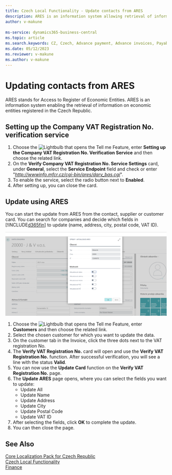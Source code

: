```yaml
---
title: Czech Local Functionality - Update contacts from ARES 
description: ARES is an information system allowing retrieval of information on economic entities registered in the Czech Republic.
author: v-makune

ms-service: dynamics365-business-central
ms.topic: article
ms.search.keywords: CZ, Czech, Advance payment, Advance invoices, Payables, Finance,  Cash, EET, Cash Desk
ms.date: 05/12/2023
ms.reviewer: v-makune
ms.author: v-makune
---
```



# Updating contacts from ARES

ARES stands for Access to Register of Economic Entities. ARES is an information system enabling the retrieval of information on economic entities registered in the Czech Republic.

## Setting up the Company VAT Registration No. verification service

1. Choose the ![Lightbulb that opens the Tell me Feature](../../media/ui-search/search_small.png "Tell me what you want to do"), enter **Setting up the Company VAT Registration No. Verification Service** and then choose the related link.
2. On the **Verify Company VAT Registration No. Service Settings** card, under **General**, select the **Service Endpoint** field and check or enter "*<http://wwwinfo.mfcr.cz/cgi-bin/ares/darv_bas.cgi>*".
3. To enable the service, select the radio button next to **Enabled**.
4. After setting up, you can close the card.

## Update using ARES
  
You can start the update from ARES from the contact, supplier or customer card. You can search for companies and decide which fields in [!INCLUDE[d365fin](../../includes/d365fin_long_md.md)] to update (name, address, city, postal code, VAT ID).

![Update Company Identification Number](Media/ares.png)

1. Choose the ![Lightbulb that opens the Tell me Feature](../../media/ui-search/search_small.png "Tell me what you want to do"), enter **Customers** and then choose the related link.
2. Select the chosen customer for which you want to update the data.
3. On the customer tab in the Invoice, click the three dots next to the VAT registration No.
4. The **Verify VAT Registration No.** card will open and use the **Verify VAT Registration No.** function. After successful verification, you will see a line with the status **Valid**.
5. You can now use the **Update Card** function on the **Verify VAT Registration No.** page.
6. The **Update ARES** page opens, where you can select the fields you want to update:
    - Update All
    - Update Name
    - Update Address
    - Update City
    - Update Postal Code
    - Update VAT ID
7. After selecting the fields, click **OK** to complete the update.
8. You can then close the page.

## See Also

[Core Localization Pack for Czech Republic](ui-extensions-core-localization-pack-cz.md)  
[Czech Local Functionality](czech-local-functionality.md)  
[Finance](../../finance.md)  
